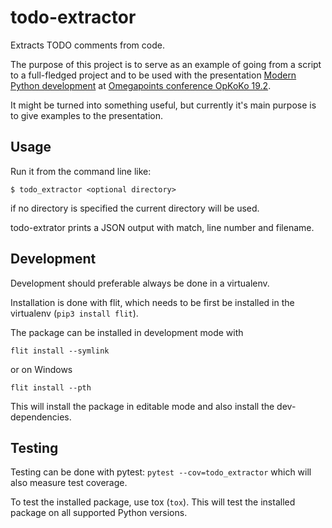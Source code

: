 # todo-extractor

Extracts TODO comments from code.

The purpose of this project is to serve as an example of going from a script to a full-fledged project and to be used with the presentation [Modern Python development](https://github.com/vikahl/modern-python-development) at [Omegapoints conference OpKoKo 19.2](https://opkoko.omegapoint.se).

It might be turned into something useful, but currently it's main purpose is to give examples to the presentation.

## Usage

Run it from the command line like:

```
$ todo_extractor <optional directory>
```

if no directory is specified the current directory will be used.

todo-extrator prints a JSON output with match, line number and filename.


## Development

Development should preferable always be done in a virtualenv.

Installation is done with flit, which needs to be first be installed in the virtualenv (`pip3 install flit`).

The package can be installed in development mode with

```
flit install --symlink
```

or on Windows

```
flit install --pth
```

This will install the package in editable mode and also install the dev-dependencies.

## Testing

Testing can be done with pytest: `pytest --cov=todo_extractor` which will also measure test coverage.

To test the installed package, use tox (`tox`). This will test the installed package on all supported Python versions.
